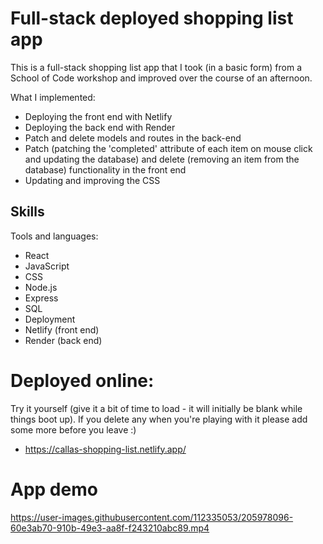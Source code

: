 # Full-stack deployed shopping list app 

This is a full-stack shopping list app that I took (in a basic form) from a School of Code workshop and improved over the course of an afternoon. 

What I implemented: 
- Deploying the front end with Netlify
- Deploying the back end with Render 
- Patch and delete models and routes in the back-end 
- Patch (patching the 'completed' attribute of each item on mouse click and updating the database) and delete (removing an item from the database) functionality in the front end
- Updating and improving the CSS 

## Skills

Tools and languages:
- React
- JavaScript
- CSS
- Node.js
- Express
- SQL
- Deployment
- Netlify (front end)
- Render (back end)

# Deployed online:

Try it yourself (give it a bit of time to load - it will initially be blank while things boot up). If you delete any when you're playing with it please add some more before you leave :)
- https://callas-shopping-list.netlify.app/

# App demo

https://user-images.githubusercontent.com/112335053/205978096-60e3ab70-910b-49e3-aa8f-f243210abc89.mp4
